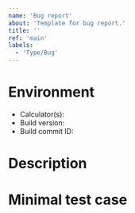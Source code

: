 ```yaml
---
name: 'Bug report'
about: 'Template for bug report.'
title: ''
ref: 'main'
labels:
  - 'Type/Bug'
---
```


# Environment

* Calculator(s): 
* Build version: 
* Build commit ID: 

# Description



# Minimal test case

